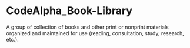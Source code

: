 # CodeAlpha_Book-Library
A group of collection of books and other print or nonprint materials organized and maintained for use (reading, consultation, study, research, etc.).
